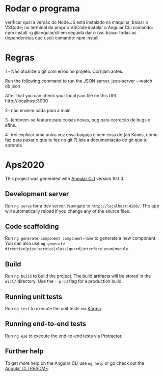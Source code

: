 # Rodar o programa
 verificar qual a versão do Node.JS está instalado na maquina;
baixar o VSCode;
no terminal do proprio VSCode instalar o Angular CLI comando: npm install -g @angular/cli 
em seguida dar o (vai baixar todas as dependencias que usei) comando: npm install 

# Regras 
1 - Não atualize o git com erros no projeto. Corrijam antes.

Run the following command to run the JSON server.
json-server --watch db.json

After that you can check your local json file on this URL
http://localhost:3000

2- não enviem nada para a main

3- lembrem-se feature para coisas novas, bug para correção de bugs e afins..

4- irei explicar uma unica vez essa bagaça e sem essa de (ah Kamis, como faz para puxar o que tu fez no git ?) leia a documentação do git que tu aprende





# Aps2020

This project was generated with [Angular CLI](https://github.com/angular/angular-cli) version 10.1.3.

## Development server

Run `ng serve` for a dev server. Navigate to `http://localhost:4200/`. The app will automatically reload if you change any of the source files.

## Code scaffolding

Run `ng generate component component-name` to generate a new component. You can also use `ng generate directive|pipe|service|class|guard|interface|enum|module`.

## Build

Run `ng build` to build the project. The build artifacts will be stored in the `dist/` directory. Use the `--prod` flag for a production build.

## Running unit tests

Run `ng test` to execute the unit tests via [Karma](https://karma-runner.github.io).

## Running end-to-end tests

Run `ng e2e` to execute the end-to-end tests via [Protractor](http://www.protractortest.org/).

## Further help

To get more help on the Angular CLI use `ng help` or go check out the [Angular CLI README](https://github.com/angular/angular-cli/blob/master/README.md).
